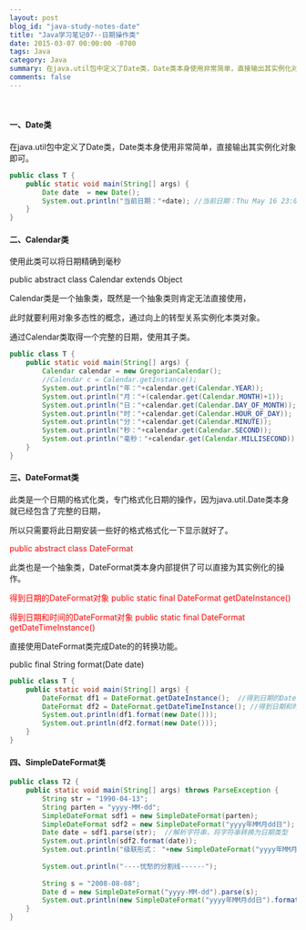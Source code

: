 ```yaml
---
layout: post
blog_id: "java-study-notes-date"
title: "Java学习笔记07--日期操作类"
date: 2015-03-07 00:00:00 -0700
tags: Java
category: Java
summary: 在java.util包中定义了Date类，Date类本身使用非常简单，直接输出其实例化对象即可。
comments: false
---
```

<br>

#### 一、Date类

在java.util包中定义了Date类，Date类本身使用非常简单，直接输出其实例化对象即可。

```java
public class T {  
    public static void main(String[] args) {  
        Date date  = new Date();  
        System.out.println("当前日期："+date); //当前日期：Thu May 16 23:00:57 CST 2013  
    }  
}
```

#### 二、Calendar类

使用此类可以将日期精确到毫秒

public abstract class Calendar extends Object
 
Calendar类是一个抽象类，既然是一个抽象类则肯定无法直接使用，

此时就要利用对象多态性的概念，通过向上的转型关系实例化本类对象。

通过Calendar类取得一个完整的日期，使用其子类。

```java
public class T {  
    public static void main(String[] args) {  
        Calendar calendar = new GregorianCalendar();  
        //Calendar c = Calendar.getInstance();  
        System.out.println("年："+calendar.get(Calendar.YEAR));  
        System.out.println("月："+(calendar.get(Calendar.MONTH)+1));  
        System.out.println("日："+calendar.get(Calendar.DAY_OF_MONTH));  
        System.out.println("时："+calendar.get(Calendar.HOUR_OF_DAY));  
        System.out.println("分："+calendar.get(Calendar.MINUTE));  
        System.out.println("秒："+calendar.get(Calendar.SECOND));  
        System.out.println("毫秒："+calendar.get(Calendar.MILLISECOND));  
    }  
}
```

#### 三、DateFormat类

此类是一个日期的格式化类，专门格式化日期的操作，因为java.util.Date类本身就已经包含了完整的日期，

所以只需要将此日期安装一些好的格式格式化一下显示就好了。

<span style="color:red">public abstract class DateFormat</span>

此类也是一个抽象类，DateFormat类本身内部提供了可以直接为其实例化的操作。

<span style="color:red">得到日期的DateFormat对象  public  static  final  DateFormat  getDateInstance()</span>

<span style="color:red">得到日期和时间的DateFormat对象  public static  final  DateFormat  getDateTimeInstance()</span>

直接使用DateFormat类完成Date的的转换功能。

public  final  String  format(Date  date)

```java
public class T {  
    public static void main(String[] args) {  
        DateFormat df1 = DateFormat.getDateInstance();  //得到日期的DateFormat对象  
        DateFormat df2 = DateFormat.getDateTimeInstance(); //得到日期和时间的DateFormat对象  
        System.out.println(df1.format(new Date()));  
        System.out.println(df2.format(new Date()));  
    }  
}
```

#### 四、SimpleDateFormat类

```java
public class T2 {  
    public static void main(String[] args) throws ParseException {  
        String str = "1990-04-13";  
        String parten = "yyyy-MM-dd";  
        SimpleDateFormat sdf1 = new SimpleDateFormat(parten);  
        SimpleDateFormat sdf2 = new SimpleDateFormat("yyyy年MM月dd日");  
        Date date = sdf1.parse(str);  //解析字符串，将字符串转换为日期类型  
        System.out.println(sdf2.format(date));  
        System.out.println("级联形式： "+new SimpleDateFormat("yyyy年MM月dd日").format(new SimpleDateFormat("yyyy-MM-dd").parse(str)));  
          
        System.out.println("----忧愁的分割线------");  
          
        String s = "2008-08-08";  
        Date d = new SimpleDateFormat("yyyy-MM-dd").parse(s);  
        System.out.println(new SimpleDateFormat("yyyy年MM月dd日").format(d));  
    }  
}
```

<br>